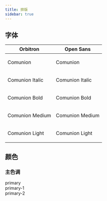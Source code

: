 ```yaml
---
title: 排版
sidebar: true
---
```


## 字体

<table>
  <thead>
    <tr>
      <th>Orbitron</th>
      <th>Open Sans</th>
    </tr>
  </thead>
  <tbody>
    <tr>
      <td>
        <p class="font-orbitron">Comunion</p>
      </td>
      <td>
        <p class="font-opensans">Comunion</p>
      </td>
    </tr>
    <tr>
      <td>
        <p class="font-orbitron italic">Comunion Italic</p>
      </td>
      <td>
        <p class="font-opensans italic">Comunion Italic</p>
      </td>
    </tr>
    <tr>
      <td>
        <p class="font-orbitron font-bold">Comunion Bold</p>
      </td>
      <td>
        <p class="font-opensans font-bold">Comunion Bold</p>
      </td>
    </tr>
    <tr>
      <td>
        <p class="font-orbitron font-medium">Comunion Medium</p>
      </td>
      <td>
        <p class="font-opensans font-medium">Comunion Medium</p>
      </td>
    </tr>
    <tr>
      <td>
        <p class="font-orbitron font-light">Comunion Light</p>
      </td>
      <td>
        <p class="font-opensans font-light">Comunion Light</p>
      </td>
    </tr>
  </tbody>
</table>

## 颜色

### 主色调

<div class="flex items-center">
  <div class="bg-primary h-10 text-white w-18">primary</div>
  <div class="bg-primary-1 h-10 text-white ml-4 w-18">primary-1</div>
  <div class="bg-primary-2 h-10 text-white ml-4 w-18">primary-2</div>
</div>
